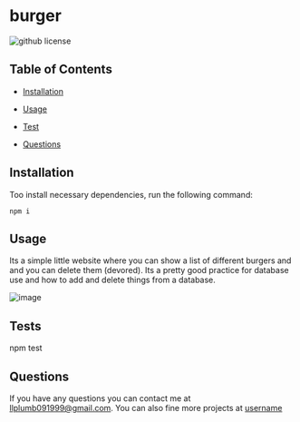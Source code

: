 # burger
![github license](https://img.shields.io/badge/license-MIT-blue.png)

## Table of Contents

* [Installation](#installation)

* [Usage](#usage)

* [Test](#test)

* [Questions](#questions)

    

## Installation
Too install necessary dependencies, run the following command:

~~~
npm i
~~~

## Usage
Its a simple little website where you can show a list of different burgers and and you can delete them (devored). Its a pretty good practice for database use and how to add and delete things from a database.

![image](https://user-images.githubusercontent.com/74584167/120154379-6f91ce80-c1b5-11eb-9196-0a52268b5c3f.png)


## Tests

npm test

## Questions

If you have any questions you can contact me at llplumb091999@gmail.com. You can also fine more projects at [username](https://github.com/lplumb)
